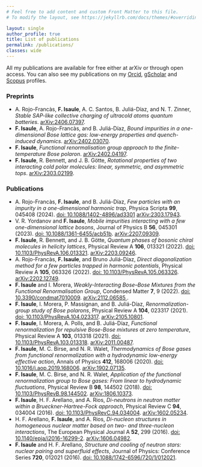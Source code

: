 ```yaml
---
# Feel free to add content and custom Front Matter to this file.
# To modify the layout, see https://jekyllrb.com/docs/themes/#overriding-theme-defaults

layout: single
author_profile: true
title: List of publications
permalink: /publications/
classes: wide
---
```




All my publications are available for free either at arXiv or through open access. You can also see my publications on my [Orcid](https://orcid.org/0000-0003-1810-0707), [gScholar](https://scholar.google.com/citations?user=b-MCzAsAAAAJ&hl=en&oi=ao) and [Scopus](https://www.scopus.com/authid/detail.uri?authorId=57190371396) profiles.


### Preprints

* A. Rojo-Francàs, **F. Isaule**, A. C. Santos, B. Juliá-Díaz, and N. T. Zinner, _Stable SAP-like collective charging of ultracold atoms quantum batteries_. [arXiv:2406.07397](https://arxiv.org/abs/2406.07397).
* **F. Isaule**, A. Rojo-Francàs, and B. Juliá-Díaz, _Bound impurities in a one-dimensional Bose lattice gas: low-energy properties and quench-induced dynamics_. [arXiv:2402.03070](https://arxiv.org/abs/2402.03070).
* **F. Isaule**, _Functional renormalisation group approach to the finite-temperature Bose polaron_. [arXiv:2402.04197](https://arxiv.org/abs/2402.04197).
* **F. Isaule**, R. Bennett, and J. B. Götte, _Rotational properties of two interacting cold polar molecules: linear, symmetric, and asymmetric tops_. [arXiv:2303.02199](https://arxiv.org/abs/2303.02199).


### Publications

*  A. Rojo-Francàs, **F. Isaule**, and B. Juliá-Díaz, _Few particles with an impurity in a one-dimensional harmonic trap_, Physica Scripta **99**, 045408 (2024).
[doi: 10.1088/1402-4896/ad3301](https://iopscience.iop.org/article/10.1088/1402-4896/ad3301)
[arXiv:2303.17943](https://arxiv.org/abs/2303.17943).
* V. R. Yordanov and **F. Isaule**, _Mobile impurities interacting with a few one-dimensional lattice bosons_, Journal of Physics B **56**, 045301 (2023).
[doi: 10.1088/1361-6455/acb51b](https://iopscience.iop.org/article/10.1088/1361-6455/acb51b).
[arXiv:2207.09309](https://arxiv.org/abs/2207.09309).
* **F. Isaule**, R. Bennett, and J. B. Götte, _Quantum phases of bosonic chiral molecules in helicity lattices_, Physical Review A **106**, 013321 (2022). [doi: 10.1103/PhysRevA.106.013321](https://journals.aps.org/pra/abstract/10.1103/PhysRevA.106.013321).
[arXiv:2203.09246](https://arxiv.org/abs/2203.09246).
* A. Rojo-Francàs, **F. Isaule**, and Bruno Juliá-Díaz, _Direct diagonalization method for a few particles trapped in harmonic potentials_, Physical Review A **105**, 063326 (2022). [doi: 10.1103/PhysRevA.105.063326](https://journals.aps.org/pra/abstract/10.1103/PhysRevA.105.063326). 
[arXiv:2202.12749](https://arxiv.org/abs/2202.12749).
* **F. Isaule** and I. Morera, _Weakly-Interacting Bose–Bose Mixtures from the Functional Renormalisation Group_, Condensed Matter **7**, 9 (2022). [doi: 10.3390/condmat7010009](https://www.mdpi.com/2410-3896/7/1/9). 
[arXiv:2112.06585 ](https://arxiv.org/abs/2112.06585).
* **F. Isaule**, I. Morera, P. Massignan, and B. Juliá-Díaz, _Renormalization-group study of Bose polarons_, Physical Review A **104**, 023317 (2021). [doi: 10.1103/PhysRevA.104.023317](https://journals.aps.org/pra/abstract/10.1103/PhysRevA.104.023317). 
[arXiv:2105.10801](https://arxiv.org/abs/2105.10801).
* **F. Isaule**, I. Morera, A. Polls, and B. Juliá-Díaz, _Functional renormalization for repulsive Bose-Bose mixtures at zero temperature_, Physical Review A **103**, 013318 (2021). [doi: 10.1103/PhysRevA.103.013318](https://link.aps.org/doi/10.1103/PhysRevA.103.013318). [arXiv:2011.00487](https://arxiv.org/abs/2011.00487).
* **F. Isaule**, M. C. Birse, and N. R. Walet, _Thermodynamics of Bose gases from functional renormalization with a hydrodynamic low-energy effective action_, Annals of Physics **412**, 168006 (2020). [doi: 10.1016/j.aop.2019.168006](https://doi.org/10.1016/j.aop.2019.168006). [arXiv:1902.07135](https://arxiv.org/abs/1902.07135).
* **F. Isaule**, M. C. Birse, and N. R. Walet, _Application of the functional renormalization group to Bose gases: From linear to hydrodynamic fluctuations_, Physical Review B **98**, 144502 (2018). [doi: 10.1103/PhysRevB.98.144502](https://doi.org/10.1103/PhysRevB.98.144502). [arXiv:1806.10373](https://arxiv.org/abs/1806.10373).
* **F. Isaule**, H. F. Arellano, and A. Rios, _Di-neutrons in neutron matter within a Brueckner-Hartree-Fock approach_, Physical Review C **94**, 034004 (2016). [doi: 10.1103/PhysRevC.94.034004](https://doi.org/10.1103/PhysRevC.94.034004). [arXiv:1602.05234](https://arxiv.org/abs/1602.05234).
* H. F. Arellano, **F. Isaule**, and A. Rios, _Di-nucleon structures in homogeneous nuclear matter based on two- and three-nucleon interactions_, The European Physical Journal A **52**, 299 (2016). [doi: 10.1140/epja/i2016-16299-2](https://doi.org/10.1140/epja/i2016-16299-2). [arXiv:1606.04982](https://arxiv.org/abs/1606.04982).
* **F. Isaule** and H. F. Arellano, _Structure and cooling of neutron stars: nuclear pairing and superfluid effects_, Journal of Physics: Conference Series **720**, 012021 (2016). [doi: 10.1088/1742-6596/720/1/012021](https://doi.org/10.1088/1742-6596/720/1/012021).

